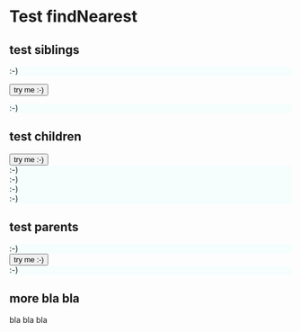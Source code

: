 # Test findNearest
<!--lint disable list-item-indent-->
<!--lint disable list-item-bullet-indent-->
<!--lint disable code-block-style-->

<script src="{{ '/assets/js/test_findNearest.js?v=' | append: site.github.build_revision | relative_url }}" charset="utf-8"></script>

<style media="screen">
    .find-me {
        border-radius: 0.5em;
        background-color: rgba(0, 255, 255, 0.03);
        transition-property: background-color;
        transition-duration: 1s;
    }
    .highlight {
        background-color: rgba(255, 255, 0, 0.7);
        transition-property: background-color;
        transition-duration: 0.5s;
    }

    .section {
        border-radius: 0.5em;
    }
    .section:hover {
        background-color: rgba(0, 0, 255, 0.2);
    }
</style>

## test siblings
<div class="find-me"> :-) </div>

<button type="button" name="test_siblings" id="test_siblings">try me :-)</button>

<div class="find-me"> :-) </div>

## test children
<section>
    <button type="button" name="test_children" id="test_children">try me :-)</button>
    <section>
        <div class="find-me"> :-) </div>
        <section>
            <div class="find-me"> :-) </div>
        </section>
        <div class="find-me"> :-) </div>
    </section>
    <div class="find-me"> :-) </div>
</section>

## test parents
<section>
    <div class="find-me"> :-) </div>
</section>
<section>
    <section>
        <button type="button" name="test_parents" id="test_parents">try me :-)</button>
    </section>
</section>
<div class="find-me"> :-) </div>

## more bla bla
bla bla bla
